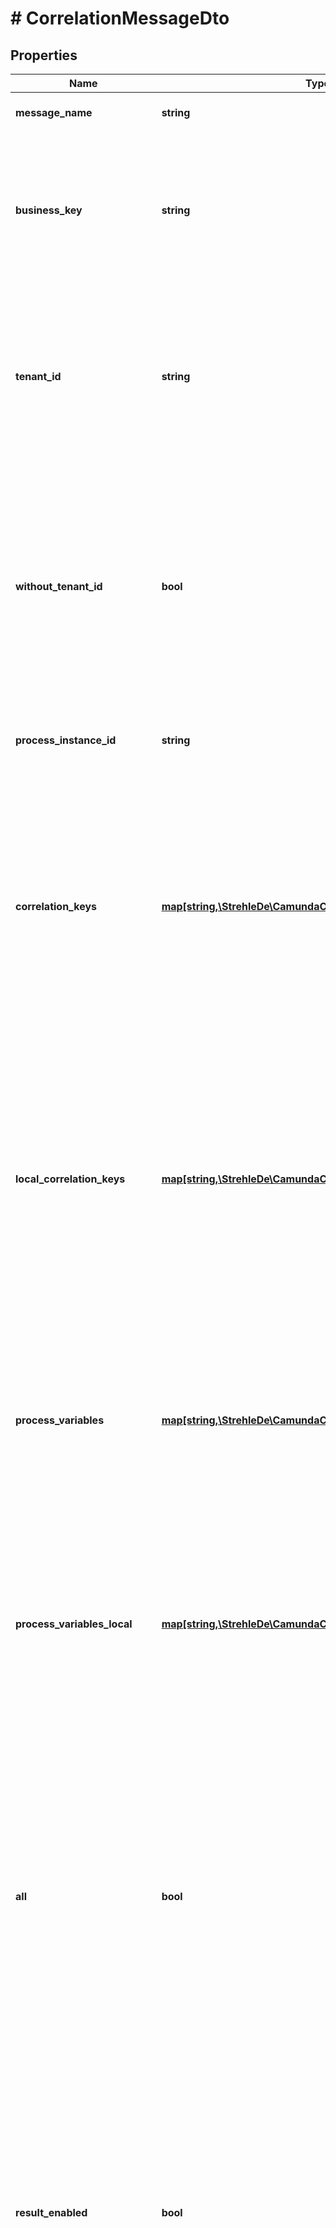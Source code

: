 # # CorrelationMessageDto

## Properties

Name | Type | Description | Notes
------------ | ------------- | ------------- | -------------
**message_name** | **string** | The name of the message to deliver. | [optional] 
**business_key** | **string** | Used for correlation of process instances that wait for incoming messages. Will only correlate to executions that belong to a process instance with the provided business key. | [optional] 
**tenant_id** | **string** | Used to correlate the message for a tenant with the given id. Will only correlate to executions and process definitions which belong to the tenant. Must not be supplied in conjunction with a &#x60;withoutTenantId&#x60;. | [optional] 
**without_tenant_id** | **bool** | A Boolean value that indicates whether the message should only be correlated to executions and process definitions which belong to no tenant or not. Value may only be &#x60;true&#x60;, as &#x60;false&#x60; is the default behavior. Must not be supplied in conjunction with a &#x60;tenantId&#x60;. | [optional] [default to false]
**process_instance_id** | **string** | Used to correlate the message to the process instance with the given id. | [optional] 
**correlation_keys** | [**map[string,\StrehleDe\CamundaClient\Model\VariableValueDto]**](VariableValueDto.md) | Used for correlation of process instances that wait for incoming messages. Has to be a JSON object containing key-value pairs that are matched against process instance variables during correlation. Each key is a variable name and each value a JSON variable value object with the following properties. | [optional] 
**local_correlation_keys** | [**map[string,\StrehleDe\CamundaClient\Model\VariableValueDto]**](VariableValueDto.md) | Local variables used for correlation of executions (process instances) that wait for incoming messages. Has to be a JSON object containing key-value pairs that are matched against local variables during correlation. Each key is a variable name and each value a JSON variable value object with the following properties. | [optional] 
**process_variables** | [**map[string,\StrehleDe\CamundaClient\Model\VariableValueDto]**](VariableValueDto.md) | A map of variables that is injected into the triggered execution or process instance after the message has been delivered. Each key is a variable name and each value a JSON variable value object with the following properties. | [optional] 
**process_variables_local** | [**map[string,\StrehleDe\CamundaClient\Model\VariableValueDto]**](VariableValueDto.md) | A map of local variables that is injected into the triggered execution or process instance after the message has been delivered. Each key is a variable name and each value a JSON variable value object with the following properties. | [optional] 
**all** | **bool** | A Boolean value that indicates whether the message should be correlated to exactly one entity or multiple entities. If the value is set to &#x60;false&#x60;, the message will be correlated to exactly one entity (execution or process definition). If the value is set to &#x60;true&#x60;, the message will be correlated to multiple executions and a process definition that can be instantiated by this message in one go. | [optional] [default to false]
**result_enabled** | **bool** | A Boolean value that indicates whether the result of the correlation should be returned or not. If this property is set to &#x60;true&#x60;, there will be returned a list of message correlation result objects. Depending on the all property, there will be either one ore more returned results in the list.  The default value is &#x60;false&#x60;, which means no result will be returned. | [optional] [default to false]
**variables_in_result_enabled** | **bool** | A Boolean value that indicates whether the result of the correlation should contain process variables or not. The parameter resultEnabled should be set to &#x60;true&#x60; in order to use this it.  The default value is &#x60;false&#x60;, which means the variables will not be returned. | [optional] [default to false]

[[Back to Model list]](../../README.md#documentation-for-models) [[Back to API list]](../../README.md#documentation-for-api-endpoints) [[Back to README]](../../README.md)


